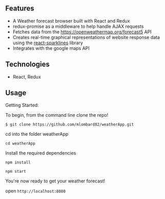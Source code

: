 
Features
-------

- A Weather forecast browser built with React and Redux
- redux-promise as a middleware to help handle AJAX requests 
- Fetches data from the <https://openweathermap.org/forecast5> API 
- Creates real-time graphical representations of website response data using the [react-sparklines](https://github.com/borisyankov/react-sparklines) library
- Integrates with the google maps API

Technologies
--------
- React, Redux


Usage
-------

Getting Started:


To begin, from the command line clone the repo!

`$ git clone https://github.com/mlombard82/weatherApp.git`

cd into the folder weatherApp

`cd weatherApp`

Install the required dependencies

`npm install`

`npm start`

You're now ready to get your weather forecast!

open `http://localhost:8080`

